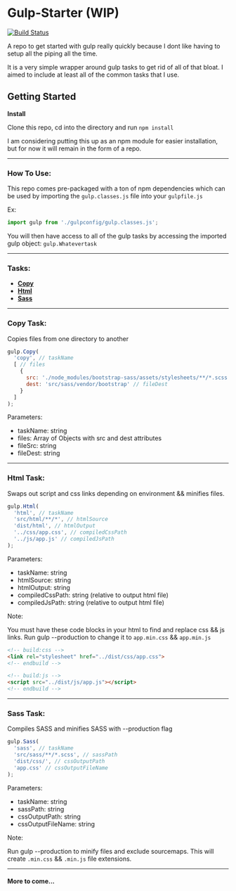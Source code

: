 # Gulp-Starter (WIP)
[![Build Status](https://travis-ci.org/jonathonwang/gulp-starter.svg?branch=master)](https://travis-ci.org/jonathonwang/gulp-starter)


A repo to get started with gulp really quickly because I dont like having to setup all the piping all the time.

It is a very simple wrapper around gulp tasks to get rid of all of that bloat. I aimed to include at least all of the common tasks that I use.

## Getting Started
__Install__

Clone this repo, cd into the directory and run `npm install`

I am considering putting this up as an npm module for easier installation, but for now it will remain in the form of a repo.

---

### How To Use:
This repo comes pre-packaged with a ton of npm dependencies which can be used by importing the `gulp.classes.js` file into your `gulpfile.js`

Ex:
```javascript
import gulp from './gulpconfig/gulp.classes.js';
```
You will then have access to all of the gulp tasks by accessing the imported gulp object: `gulp.Whatevertask`

---

### Tasks:
* __[Copy](#copy-task)__
* __[Html](#html-task)__
* __[Sass](#sass-task)__

---

### Copy Task:

Copies files from one directory to another

```javascript
gulp.Copy(
  'copy', // taskName
  [ // files
    {
      src: './node_modules/bootstrap-sass/assets/stylesheets/**/*.scss', // fileSrc
      dest: 'src/sass/vendor/bootstrap' // fileDest
    }
  ]
);
```

Parameters:
* taskName: string
* files: Array of Objects with src and dest attributes
* fileSrc: string
* fileDest: string

---

### Html Task:

Swaps out script and css links depending on environment && minifies files.

```javascript
gulp.Html(
  'html', // taskName
  'src/html/**/*', // htmlSource
  'dist/html', // htmlOutput
  '../css/app.css', // compiledCssPath
  '../js/app.js' // compiledJsPath
);
```

Parameters:
* taskName: string
* htmlSource: string
* htmlOutput: string
* compiledCssPath: string (relative to output html file)
* compiledJsPath: string (relative to output html file)

Note:

You must have these code blocks in your html to find and replace css && js links.
Run gulp --production to change it to `app.min.css` && `app.min.js`
```html
<!-- build:css -->
<link rel="stylesheet" href="../dist/css/app.css">
<!-- endbuild -->

<!-- build:js -->
<script src="../dist/js/app.js"></script>
<!-- endbuild -->
```

---

### Sass Task:

Compiles SASS and minifies SASS with --production flag
```javascript
gulp.Sass(
  'sass', // taskName
  'src/sass/**/*.scss', // sassPath
  'dist/css/', // cssOutputPath
  'app.css' // cssOutputFileName
);
```

Parameters:
* taskName: string
* sassPath: string
* cssOutputPath: string
* cssOutputFileName: string

Note:

Run gulp --production to minify files and exclude sourcemaps.
This will create `.min.css` && `.min.js` file extensions.

---

#### More to come...
